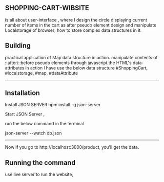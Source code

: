 ## SHOPPING-CART-WIBSITE

  is all about user-interface , where I design the circle displaying current number of items in the cart as after pseudo element  design and manipulate Localstorage of browser; how to store complex data structures in it.

## Building

 practical application of Map data structure in action.
 manipulate contents of ::after/::before pseudo elements through javascript.the HTML's data-attributes in action
       I have use the below data structure
 #ShoppingCart,  #localstorage, #map, #dataAttribute

 ****
 ## Installation
  
  Install JSON SERVER
npm install -g json-server
 

Start JSON Server ,

 run the below command in the terminal

json-server --watch db.json
***

Now if you go to http://localhost:3000/product, you'll get the data.

## Running the command

use live server to run the website, 